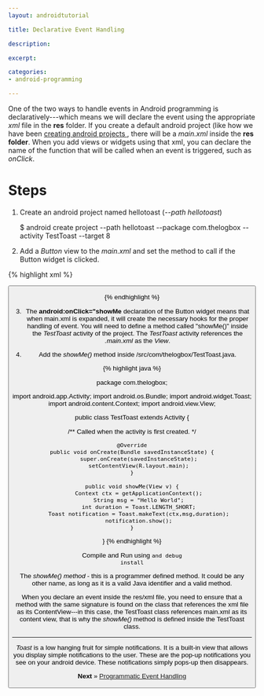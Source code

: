 ```yaml
---
layout: androidtutorial

title: Declarative Event Handling

description: 

excerpt: 

categories:
- android-programming

---
```



One of the two ways to handle events in Android programming is declaratively---which means we will declare the event using the appropriate *xml* file in the **res** folder. If you create a default android project (like how we have been [creating android projects ](/android-getting-started/), there will be a *main.xml* inside the **res folder**. When you add views or widgets using that xml, you can declare the name of the function that will be called when an event is triggered, such as *onClick*. 

# Steps

1. Create an android project named hellotoast (*--path hellotoast*)

	$ android create project --path hellotoast --package com.thelogbox --activity TestToast --target 8

2. Add a *Button* view to the *main.xml* and set the method to call if the Button widget is clicked.

{% highlight xml %}

<?xml version="1.0" encoding="utf-8"?>
<LinearLayout xmlns:android="http://schemas.android.com/apk/res/android"
    android:orientation="vertical"
    android:layout_width="fill_parent"
    android:layout_height="fill_parent"
    >
<TextView
    android:layout_width="fill_parent" 
    android:layout_height="wrap_content" 
    android:text="Hello World, TestToast"
    />
    
<Button
	android:layout_width="fill_parent"
	android:layout_height="fill_parent"
	android:text="Click me okay"
	android:onClick="showMe"
/>

</LinearLayout>

{% endhighlight %}

3. The **android:onClick="showMe** declaration of the Button widget means that when main.xml is expanded, it will create the necessary hooks for the proper handling of event. You will need to define a method called "showMe()" inside the *TestToast* activity of the project. The *TestToast* activity references the *.main.xml* as the *View*. 

4. Add the *showMe()* method inside /src/com/thelogbox/TestToast.java.

{% highlight java %}

package com.thelogbox;

import android.app.Activity;
import android.os.Bundle;
import android.widget.Toast;
import android.content.Context;
import android.view.View;

public class TestToast extends Activity {

/** Called when the activity is first created. */

    @Override
    public void onCreate(Bundle savedInstanceState) {
        super.onCreate(savedInstanceState);
        setContentView(R.layout.main);
    }

	public void showMe(View v) {
		Context ctx = getApplicationContext();
		String msg = "Hello World";
		int duration = Toast.LENGTH_SHORT;
		Toast notification = Toast.makeText(ctx,msg,duration);
		notification.show();
	}

}
{% endhighlight %}

Compile and Run using <code class="codeblock">and debug install</code>

The *showMe() method* - this is a programmer defined method. It could be any other name, as long as it is a valid Java identifier and a valid method. 

When you declare an event inside the res/xml  file, you need to ensure that a method with the same signature is found on the class that references the xml file as its ContentView---in this case, the TestToast class references main.xml as its content view, that is why the *showMe()* method is defined inside the TestToast class.

***

*Toast* is a low hanging fruit for simple notifications. It is a built-in view that allows you display simple notifications to the user. These are the pop-up notifications you see on your android device. These notifications simply pops-up then disappears. 

**Next** &raquo; [Programmatic Event Handling](/android-event-handling-programmatic)










